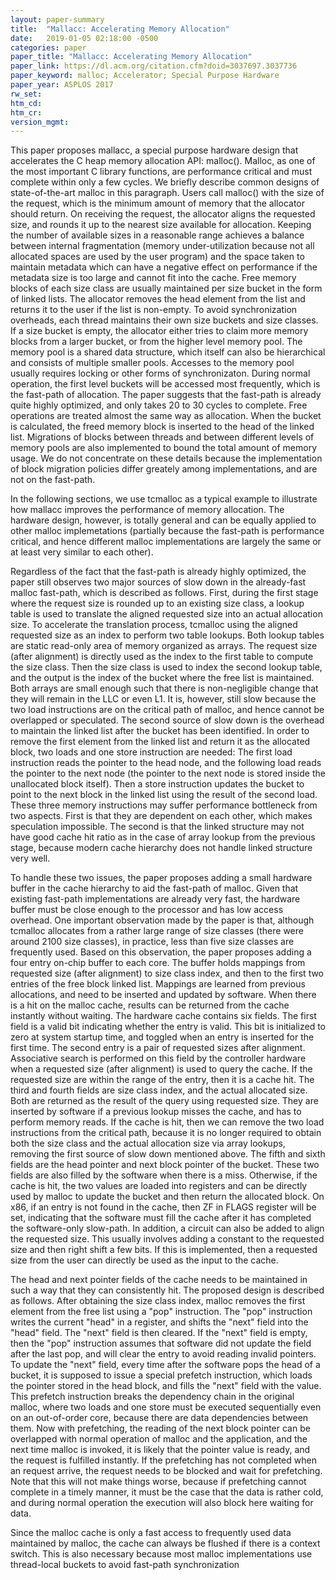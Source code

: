 ```yaml
---
layout: paper-summary
title:  "Mallacc: Accelerating Memory Allocation"
date:   2019-01-05 02:18:00 -0500
categories: paper
paper_title: "Mallacc: Accelerating Memory Allocation"
paper_link: https://dl.acm.org/citation.cfm?doid=3037697.3037736
paper_keyword: malloc; Accelerator; Special Purpose Hardware
paper_year: ASPLOS 2017
rw_set: 
htm_cd: 
htm_cr: 
version_mgmt: 
---
```


This paper proposes mallacc, a special purpose hardware design that accelerates the C heap memory allocation API: malloc().
Malloc, as one of the most important C library functions, are performance critical and must complete within only a few 
cycles. We briefly describe common designs of state-of-the-art malloc in this paragraph. Users call malloc() with the 
size of the request, which is the minimum amount of memory that the allocator should return. On receiving the request, the 
allocator aligns the requested size, and rounds it up to the nearest size available for allocation. Keeping the number of 
available sizes in a reasonable range achieves a balance between internal fragmentation (memory under-utilization because
not all allocated spaces are used by the user program) and the space taken to maintain metadata which can have a negative 
effect on performance if the metadata size is too large and cannot fit into the cache. Free memory blocks of each size class 
are usually maintained per size bucket in the form of linked lists. The allocator removes the head element from the list
and returns it to the user if the list is non-empty. To avoid synchronization overheads, each thread maintains their own 
size buckets and size classes. If a size bucket is empty, the allocator either tries to claim more memory blocks from a 
larger bucket, or from the higher level memory pool. The memory pool is a shared data structure, which itself can also 
be hierarchical and consists of multiple smaller pools. Accesses to the memory pool usually requires locking or other forms
of synchronizaton. During normal operation, the first level buckets will be accessed most frequently, which is the fast-path
of allocation. The paper suggests that the fast-path is already quite highly optimized, and only takes 20 to 30 cycles to 
complete. Free operations are treated almost the same way as allocation. When the bucket is calculated, the freed memory
block is inserted to the head of the linked list. Migrations of blocks between threads and between different levels of 
memory pools are also implemented to bound the total amount of memory usage. We do not concentrate on these details
because the implementation of block migration policies differ greately among implementations, and are not on the 
fast-path.

In the following sections, we use tcmalloc as a typical example to illustrate how mallacc improves the performance
of memory allocation. The hardware design, however, is totally general and can be equally applied to other malloc
implemetations (partially because the fast-path is performance critical, and hence different malloc implementations are 
largely the same or at least very similar to each other).

Regardless of the fact that the fast-path is already highly optimized, the paper still observes two major sources of 
slow down in the already-fast malloc fast-path, which is described as follows. First, during the first stage where the 
request size is rounded up to an existing size class, a lookup table is used to translate the aligned requested size 
into an actual allocation size. To accelerate the translation process, tcmalloc using the aligned requested size as an 
index to perform two table lookups. Both lookup tables are static read-only area of memory organized as arrays. The request 
size (after alignment) is directly used as the index to the first table to compute the size class. Then the size class is 
used to index the second lookup table, and the output is the index of the bucket where the free list is maintained. Both arrays 
are small enough such that there is non-negligible change that they will remain in the LLC or even L1. It is, however, still 
slow because the two load instructions are on the critical path of malloc, and hence cannot be overlapped or speculated. 
The second source of slow down is the overhead to maintain the linked list after the bucket has been identified. In order to
remove the first element from the linked list and return it as the allocated block, two loads and one store instruction
are needed: The first load instruction reads the pointer to the head node, and the following load reads the pointer 
to the next node (the pointer to the next node is stored inside the unallocated block itself). Then a store instruction
updates the bucket to point to the next block in the linked list using the result of the second load. These three memory 
instructions may suffer performance bottleneck from two aspects. First is that they are dependent on each other, which
makes speculation impossible. The second is that the linked structure may not have good cache hit ratio as in the 
case of array lookup from the previous stage, because modern cache hierarchy does not handle linked structure very well. 

To handle these two issues, the paper proposes adding a small hardware buffer in the cache hierarchy to aid the fast-path
of malloc. Given that existing fast-path implementations are already very fast, the hardware buffer must be close enough
to the processor and has low access overhead. One important observation made by the paper is that, although tcmalloc
allocates from a rather large range of size classes (there were around 2100 size classes), in practice, less than five 
size classes are frequently used. Based on this observation, the paper proposes adding a four entry on-chip buffer
to each core. The buffer holds mappings from requested size (after alignment) to size class index, and then to the 
first two entries of the free block linked list. Mappings are learned from previous allocations, and need to be 
inserted and updated by software. When there is a hit on the malloc cache, results can be returned from the cache instantly
without waiting. The hardware cache contains six fields. The first field is a valid bit indicating whether the entry is valid.
This bit is initialized to zero at system startup time, and toggled when an entry is inserted for the first time. The 
second entry is a pair of requested sizes after alignment. Associative search is performed on this field by the 
controller hardware when a requested size (after alignment) is used to query the cache. If the requested size are 
within the range of the entry, then it is a cache hit. The third and fourth fields are size class index, and the 
actual allocated size. Both are returned as the result of the query using requested size. They are inserted by
software if a previous lookup misses the cache, and has to perform memory reads. If the cache is hit, then we 
can remove the two load instructions from the critical path, because it is no longer required to obtain both
the size class and the actual allocation size via array lookups, removing the first source of slow down mentioned above. 
The fifth and sixth fields are the head pointer and next block pointer of the bucket. These two fields are also
filled by the software when there is a miss. Otherwise, if the cache is hit, the two values are loaded into registers
and can be directly used by malloc to update the bucket and then return the allocated block. On x86, if an entry
is not found in the cache, then ZF in FLAGS register will be set, indicating that the software must fill the cache 
after it has completed the software-only slow-path. In addition, a circuit can also be added to align the requested 
size. This usually involves adding a constant to the requested size and then right shift a few bits. If this is 
implemented, then a requested size from the user can directly be used as the input to the cache.

The head and next pointer fields of the cache needs to be maintained in such a way that they can consistently hit.
The proposed design is described as follows. After obtaining the size class index, malloc removes the first element
from the free list using a "pop" instruction. The "pop" instruction writes the current "head" in a register, and 
shifts the "next" field into the "head" field. The "next" field is then cleared. If the "next" field is empty, then
the "pop" instruction assumes that software did not update the field after the last pop, and will clear the entry
to avoid reading invalid pointers. To update the "next" field, every time after the software pops the head of a 
bucket, it is supposed to issue a special prefetch instruction, which loads the pointer stored in the head block,
and fills the "next" field with the value. This prefetch instruction breaks the dependency chain in the original
malloc, where two loads and one store must be executed sequentially even on an out-of-order core, because there are 
data dependencies between them. Now with prefetching, the reading of the next block pointer can be overlapped with 
normal operation of malloc and the application, and the next time malloc is invoked, it is likely that the pointer
value is ready, and the request is fulfilled instantly. If the prefetching has not completed when an request arrive, the 
request needs to be blocked and wait for prefetching. Note that this will not make things worse, because if prefetching
cannot complete in a timely manner, it must be the case that the data is rather cold, and during normal operation
the execution will also block here waiting for data. 

Since the malloc cache is only a fast access to frequently used data maintained by malloc, the cache can always be flushed
if there is a context switch. This is also necessary because most malloc implementations use thread-local buckets to
avoid fast-path synchronization